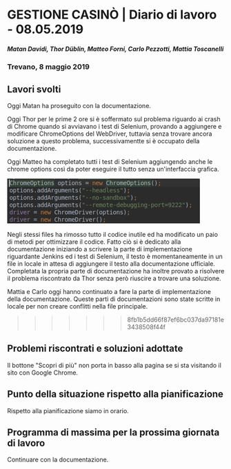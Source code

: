 # GESTIONE CASINÒ | Diario di lavoro - 08.05.2019

##### Matan Davidi, Thor Düblin, Matteo Forni, Carlo Pezzotti, Mattia Toscanelli

### Trevano, 8 maggio 2019

## Lavori svolti

Oggi Matan ha proseguito con la documentazione.

Oggi Thor per le prime 2 ore si è soffermato sul problema riguardo ai crash di Chrome quando si avviavano i test di Selenium, provando a aggiungere e modificare ChromeOptions del WebDriver, tuttavia senza trovare ancora soluzione a questo problema, successivamentte si è occupato della documentazione.

Oggi Matteo ha completato tutti i test di Selenium aggiungendo anche le chrome options così da poter eseguire il tutto senza un'interfaccia grafica.

![Chrome options](../media/ChromeOptionsArguments.png)

 Negli stessi files ha rimosso tutto il codice inutile ed ha modificato un paio di metodi per ottimizzare il codice. Fatto ciò si è dedicato alla documentazione iniziando a scrivere la parte di implementazione riguardante Jenkins ed i test di Selenium, il testo è momentaneamente in un file in locale in attesa di aggiungere il testo alla documentazione ufficiale. Completata la propria parte di documentazione ha inoltre provato a risolvere il problema riscontrato da Thor senza però riuscire a trovare una soluzione.

 Mattia e Carlo oggi hanno continuato a fare la parte di implementazione della documentazione. Queste parti di documentazioni sono state scritte in locale per non creare conflitti nella file principale.
>>>>>>> 8fb1b5dd66f87ef6bc037da97181e3438508f44f

## Problemi riscontrati e soluzioni adottate

Il bottone "Scopri di più" non porta in basso alla pagina se si sta visitando il sito con Google Chrome.

## Punto della situazione rispetto alla pianificazione

Rispetto alla pianificazione siamo in orario.

## Programma di massima per la prossima giornata di lavoro

Continuare con la documentazione.
